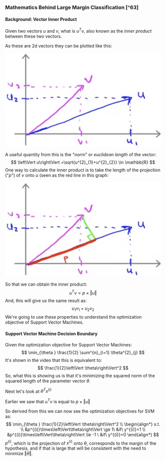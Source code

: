 ### Mathematics Behind Large Margin Classification [^63]

#### Background: Vector Inner Product

Given two vectors $u$ and $v$, what is $u^Tv$, also known as the _inner product_ between these two vectors.

As these are 2d vectors they can be plotted like this:

![](03-mathematics-behind-large-margin-classification.assets/image-20210523061149208.png)

A useful quantity from this is the "norm" or _euclidean length_ of the vector:
$$
\left\Vert u\right\Vert  =\sqrt{u^{2}_{1}+u^{2}_{2}} \in \mathbb{R}
$$
One way to calculate the inner product is to take the length of the projection ("$p$") of $v$ onto $u$ (seen as the red line in this graph:

![](03-mathematics-behind-large-margin-classification.assets/image-20210523061405783.png)

So that we can obtain the inner product:
$$
u^Tv=p \times \left\Vert u\right\Vert
$$
And, this will give us the same result as:
$$
u_1v_1+u_2v_2
$$
We're going to use these properties to understand the optimization objective of Support Vector Machines.

#### Support Vector Machine Decision Boundary

Given the optimization objective for Support Vector Machines:
$$
\min_{\theta } \frac{1}{2} \sum^{n}_{i=1} \theta^{2}_{j}
$$
It's shown in the video that this is equivalent to:
$$
\frac{1}{2}\left\Vert \theta\right\Vert^2
$$
So, what this is showing us is that it's minimizing the squared norm of the squared length of the parameter vector $\theta$.

Next let's look at $\theta^Tx^{(i)}$

Earlier we saw that $u^Tv$ is equal to $p\times\left\Vert u\right\Vert$

So derived from this we can now see the optimization objectives for SVM as:
$$
\min_{\theta } \frac{1}{2}\left\Vert \theta\right\Vert^2 \\
\begin{align*} 
s.t. \\
&p^{(i)}\times\left\Vert\theta\right\Vert \ge 1\ &if\ y^{(i)}=1
\\
&p^{(i)}\times\left\Vert\theta\right\Vert \le -1 \ &if\ y^{(i)}=0
\end{align*}
$$
$p^{(i)}$, which is the projection of $x^{(i)}$ onto $\theta$, corresponds to the margin of the hypothesis, and if that is large that will be consistent with the need to minimize $\left\Vert \theta\right\Vert$.
